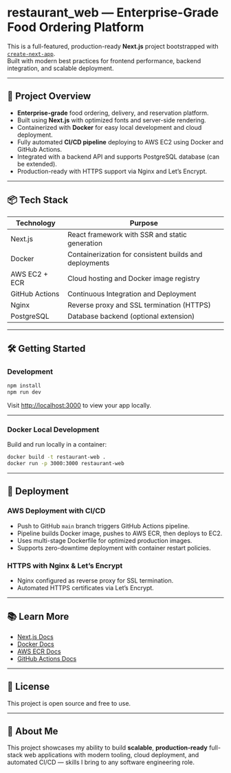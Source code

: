 # restaurant_web — Enterprise-Grade Food Ordering Platform

This is a full-featured, production-ready **Next.js** project bootstrapped with [`create-next-app`](https://nextjs.org/docs/app/api-reference/cli/create-next-app).  
Built with modern best practices for frontend performance, backend integration, and scalable deployment.

---

## 🚀 Project Overview

- **Enterprise-grade** food ordering, delivery, and reservation platform.
- Built using **Next.js** with optimized fonts and server-side rendering.
- Containerized with **Docker** for easy local development and cloud deployment.
- Fully automated **CI/CD pipeline** deploying to AWS EC2 using Docker and GitHub Actions.
- Integrated with a backend API and supports PostgreSQL database (can be extended).
- Production-ready with HTTPS support via Nginx and Let’s Encrypt.

---

## 📦 Tech Stack

| Technology            | Purpose                                 |
|-----------------------|-----------------------------------------|
| Next.js               | React framework with SSR and static generation |
| Docker                | Containerization for consistent builds and deployments |
| AWS EC2 + ECR         | Cloud hosting and Docker image registry  |
| GitHub Actions        | Continuous Integration and Deployment    |
| Nginx                 | Reverse proxy and SSL termination (HTTPS) |
| PostgreSQL            | Database backend (optional extension)   |

---

## 🛠️ Getting Started

### Development

```bash
npm install
npm run dev
```

Visit [http://localhost:3000](http://localhost:3000) to view your app locally.

---

### Docker Local Development

Build and run locally in a container:

```bash
docker build -t restaurant-web .
docker run -p 3000:3000 restaurant-web
```

---

## 🚀 Deployment

### AWS Deployment with CI/CD

- Push to GitHub `main` branch triggers GitHub Actions pipeline.
- Pipeline builds Docker image, pushes to AWS ECR, then deploys to EC2.
- Uses multi-stage Dockerfile for optimized production images.
- Supports zero-downtime deployment with container restart policies.

### HTTPS with Nginx & Let’s Encrypt

- Nginx configured as reverse proxy for SSL termination.
- Automated HTTPS certificates via Let’s Encrypt.

---

## 📚 Learn More

- [Next.js Docs](https://nextjs.org/docs)
- [Docker Docs](https://docs.docker.com)
- [AWS ECR Docs](https://docs.aws.amazon.com/AmazonECR/latest/userguide/what-is-ecr.html)
- [GitHub Actions Docs](https://docs.github.com/en/actions)

---

## 📄 License

This project is open source and free to use.

---

## 💼 About Me

This project showcases my ability to build **scalable**, **production-ready** full-stack web applications with modern tooling, cloud deployment, and automated CI/CD — skills I bring to any software engineering role.
